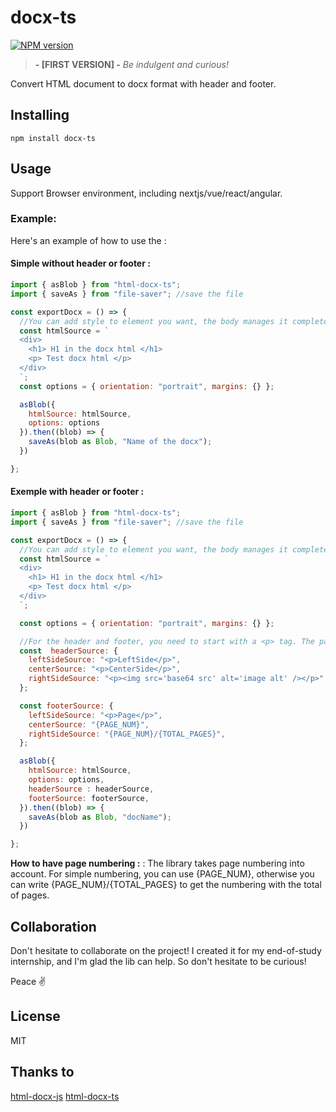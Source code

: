 # docx-ts

[![NPM version][npm-image]][npm-url]

> **- [FIRST VERSION] -** _Be indulgent and curious!_

Convert HTML document to docx format with header and footer.

## Installing

```
npm install docx-ts
```

## Usage

Support Browser environment, including nextjs/vue/react/angular.

### Example:

Here's an example of how to use the :

#### Simple without header or footer :

```js
import { asBlob } from "html-docx-ts";
import { saveAs } from "file-saver"; //save the file

const exportDocx = () => {
  //You can add style to element you want, the body manages it completely.
  const htmlSource = `
  <div>
    <h1> H1 in the docx html </h1>
    <p> Test docx html </p>
  </div>
  `;
  const options = { orientation: "portrait", margins: {} };

  asBlob({
    htmlSource: htmlSource,
    options: options
  }).then((blob) => {
    saveAs(blob as Blob, "Name of the docx");
  })

};
```

#### Exemple with header or footer :

```js
import { asBlob } from "html-docx-ts";
import { saveAs } from "file-saver"; //save the file

const exportDocx = () => {
  //You can add style to element you want, the body manages it completely.
  const htmlSource = `
  <div>
    <h1> H1 in the docx html </h1>
    <p> Test docx html </p>
  </div>
  `;

  const options = { orientation: "portrait", margins: {} };

  //For the header and footer, you need to start with a <p> tag. The parser will have an easier time knowing how to parse
  const  headerSource: {
    leftSideSource: "<p>LeftSide</p>",
    centerSource: "<p>CenterSide</p>",
    rightSideSource: "<p><img src='base64 src' alt='image alt' /></p>",
  };

  const footerSource: {
    leftSideSource: "<p>Page</p>",
    centerSource: "{PAGE_NUM}",
    rightSideSource: "{PAGE_NUM}/{TOTAL_PAGES}",
  };

  asBlob({
    htmlSource: htmlSource,
    options: options,
    headerSource : headerSource,
    footerSource: footerSource,
  }).then((blob) => {
    saveAs(blob as Blob, "docName");
  })

};
```

**How to have page numbering :** :
The library takes page numbering into account. For simple numbering, you can use {PAGE_NUM}, otherwise you can write {PAGE_NUM}/{TOTAL_PAGES} to get the numbering with the total of pages.

## Collaboration

Don't hesitate to collaborate on the project! I created it for my end-of-study internship, and I'm glad the lib can help. So don't hesitate to be curious!

Peace ✌️

## License

MIT

## Thanks to

[html-docx-js](https://www.npmjs.com/package/html-docx-js)
[html-docx-ts](https://www.npmjs.com/package/html-docx-ts)

[npm-image]: https://img.shields.io/npm/v/docx-ts?color=%23E6F0FD
[npm-url]: https://www.npmjs.com/package/docx-ts
